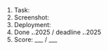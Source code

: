 1. Task: 
2. Screenshot:
3. Deployment: 
4. Done __.__.2025 / deadline __.__.2025
5. Score: ___ / ___
